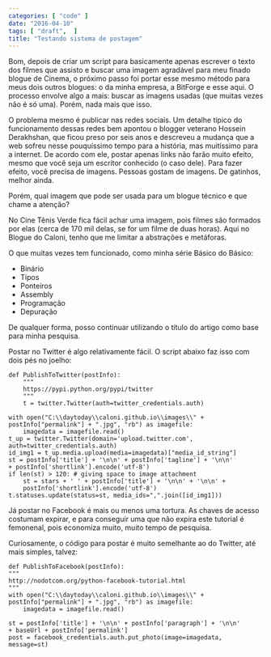 ```yaml
---
categories: [ "code" ]
date: "2016-04-10"
tags: [ "draft",  ]
title: "Testando sistema de postagem"
---
```

Bom, depois de criar um script para basicamente apenas escrever o texto
dos filmes que assisto e buscar uma imagem agradável para meu finado
blogue de Cinema, o próximo passo foi portar esse mesmo método para
meus dois outros blogues: o da minha empresa, a BitForge e esse aqui. O
processo envolve algo a mais: buscar as imagens usadas (que muitas vezes
não é só uma). Porém, nada mais que isso.

O problema mesmo é publicar nas redes sociais. Um detalhe típico
do funcionamento dessas redes bem apontou o blogger veterano Hossein
Derakhshan, que ficou preso por seis anos e descreveu a mudança que a
web sofreu nesse pouquíssimo tempo para a história, mas muitíssimo
para a internet. De acordo com ele, postar apenas links não farão muito
efeito, mesmo que você seja um escritor conhecido (o caso dele). Para
fazer efeito, você precisa de imagens. Pessoas gostam de imagens. De
gatinhos, melhor ainda.

Porém, qual imagem que pode ser usada para um blogue técnico e que
chame a atenção?

No Cine Tênis Verde fica fácil achar uma imagem, pois filmes são
formados por elas (cerca de 170 mil delas, se for um filme de duas
horas). Aqui no Blogue do Caloni, tenho que me limitar a abstrações
e metáforas.

O que muitas vezes tem funcionado, como minha série Básico do Básico:

 - Binário
 - Tipos
 - Ponteiros
 - Assembly
 - Programação
 - Depuração

De qualquer forma, posso continuar utilizando o título do artigo como
base para minha pesquisa.

Postar no Twitter é algo relativamente fácil. O script abaixo faz isso
com dois pés no joelho:

    def PublishToTwitter(postInfo):
        """
        https://pypi.python.org/pypi/twitter
        """
        t = twitter.Twitter(auth=twitter_credentials.auth)
        
	with open("C:\\daytoday\\caloni.github.io\\images\\" +
	postInfo["permalink"] + ".jpg", "rb") as imagefile:
		imagedata = imagefile.read()
	t_up = twitter.Twitter(domain='upload.twitter.com',
	auth=twitter_credentials.auth)
	id_img1 = t_up.media.upload(media=imagedata)["media_id_string"]
	st = postInfo['title'] + '\n\n' + postInfo['tagline'] + '\n\n'
	+ postInfo['shortlink'].encode('utf-8')
	if len(st) > 120: # giving space to image attachment
	    st = stars + ' ' + postInfo['title'] + '\n\n' + '\n\n' +
	    postInfo['shortlink'].encode('utf-8')
	t.statuses.update(status=st, media_ids=",".join([id_img1]))

Já postar no Facebook é mais ou menos uma tortura. As chaves de acesso
costumam expirar, e para conseguir uma que não expira este tutorial é
femonenal, pois economiza muito, muito tempo de pesquisa.

Curiosamente, o código para postar é muito semelhante ao do Twitter,
até mais simples, talvez:

    def PublishToFacebook(postInfo):
	"""
	http://nodotcom.org/python-facebook-tutorial.html
	"""
	with open("C:\\daytoday\\caloni.github.io\\images\\" +
	postInfo["permalink"] + ".jpg", "rb") as imagefile:
		imagedata = imagefile.read()
    
	st = postInfo['title'] + '\n\n' + postInfo['paragraph'] + '\n\n'
	+ baseUrl + postInfo['permalink']
	post = facebook_credentials.auth.put_photo(image=imagedata,
	message=st)

